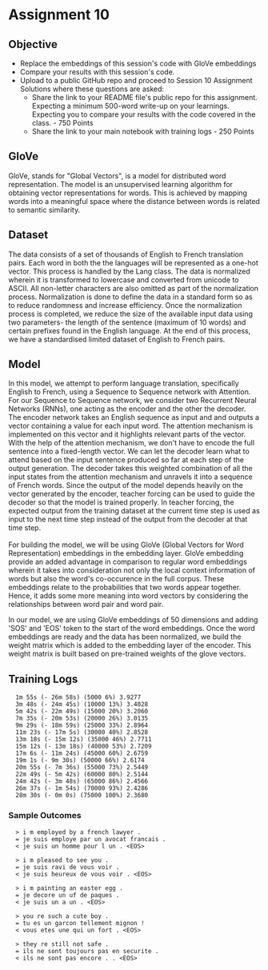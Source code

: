 # Assignment 10

## Objective
* Replace the embeddings of this session's code with GloVe embeddings
* Compare your results with this session's code. 
* Upload to a public GitHub repo and proceed to Session 10 Assignment Solutions where these questions are asked: 
    * Share the link to your README file's public repo for this assignment. Expecting a minimum 500-word write-up on your learnings. Expecting you to compare your results with the code covered in the class. - 750 Points
    * Share the link to your main notebook with training logs - 250 Points


## GloVe
GloVe, stands for "Global Vectors", is a model for distributed word representation. The model is an unsupervised learning algorithm for obtaining vector representations for words. This is achieved by mapping words into a meaningful space where the distance between words is related to semantic similarity.<br>

## Dataset
The data consists of a set of thousands of English to French translation pairs. Each word in both the the languages will be represented as a one-hot vector. This process is handled by the Lang class. The data is normalized wherein it is transformed to lowercase and converted from unicode to ASCII. All non-letter characters are also omitted as part of the normalization process. Normalization is done to define the data in a standard form so as to reduce randomness and increase efficiency. Once the normalization process is completed, we reduce the size of the available input data using two parameters- the length of the sentence (maximum of 10 words) and certain prefixes found in the English language. At the end of this process, we have a standardised limited dataset of English to French pairs.

## Model
In this model, we attempt to perform language translation, specifically English to French, using a Sequence to Sequence network with Attention. For our Sequence to Sequence network, we consider two Recurrent Neural Networks (RNNs), one acting as the encoder and the other the decoder.  The encoder network takes an English sequence as input and and outputs a vector containing a value for each input word. The attention mechanism is implemented on this vector and it highlights relevant parts of the vector. With the help of the attention mechanism, we don't have to encode the full sentence into a fixed-length vector. We can let the decoder learn what to attend based on the input sentence produced so far at each step of the output generation. The decoder takes this weighted combination of all the input states from the attention mechanism and unravels it into a sequence of French words. Since the output of the model depends heavily on the vector generated by the encoder, teacher forcing can be used to guide the decoder so that the model is trained properly. In teacher forcing, the expected output from the training dataset at the current time step is used as input to the next time step instead of the output from the decoder at that time step.<br><br>
For building the model, we will be using GloVe (Global Vectors for Word Representation) embeddings in the embedding layer. GloVe embedding provide an added advantage in comparison to regular word embeddings wherein it takes into consideration not only the local context information of words but also the word's co-occurence in the full corpus. These embeddings relate to the probabilities that two words appear together. Hence, it adds some more meaning into word vectors by considering the relationships between word pair and word pair.<br>

In our model, we are using GloVe embeddings of 50 dimensions and adding 'SOS' and 'EOS' token to the start of the word embeddings. Once the word embeddings are ready and the data has been normalized, we build the weight matrix which is added to the embedding layer of the encoder. This weight matrix is built based on pre-trained weights of the glove vectors.

## Training Logs
      1m 55s (- 26m 58s) (5000 6%) 3.9277
      3m 48s (- 24m 45s) (10000 13%) 3.4028
      5m 42s (- 22m 49s) (15000 20%) 3.2060
      7m 35s (- 20m 53s) (20000 26%) 3.0135
      9m 29s (- 18m 59s) (25000 33%) 2.8964
      11m 23s (- 17m 5s) (30000 40%) 2.8528
      13m 18s (- 15m 12s) (35000 46%) 2.7711
      15m 12s (- 13m 18s) (40000 53%) 2.7209
      17m 6s (- 11m 24s) (45000 60%) 2.6759
      19m 1s (- 9m 30s) (50000 66%) 2.6174
      20m 55s (- 7m 36s) (55000 73%) 2.5449
      22m 49s (- 5m 42s) (60000 80%) 2.5144
      24m 42s (- 3m 48s) (65000 86%) 2.4566
      26m 37s (- 1m 54s) (70000 93%) 2.4286
      28m 30s (- 0m 0s) (75000 100%) 2.3680
  
 ### Sample Outcomes
      > i m employed by a french lawyer .
      = je suis employe par un avocat francais .
      < je suis un homme pour l un . <EOS>

      > i m pleased to see you .
      = je suis ravi de vous voir .
      < je suis heureux de vous voir . <EOS>

      > i m painting an easter egg .
      = je decore un uf de paques .
      < je suis un a un . <EOS>

      > you re such a cute boy .
      = tu es un garcon tellement mignon !
      < vous etes une qui un fort . <EOS>

      > they re still not safe .
      = ils ne sont toujours pas en securite .
      < ils ne sont pas encore . . <EOS>
